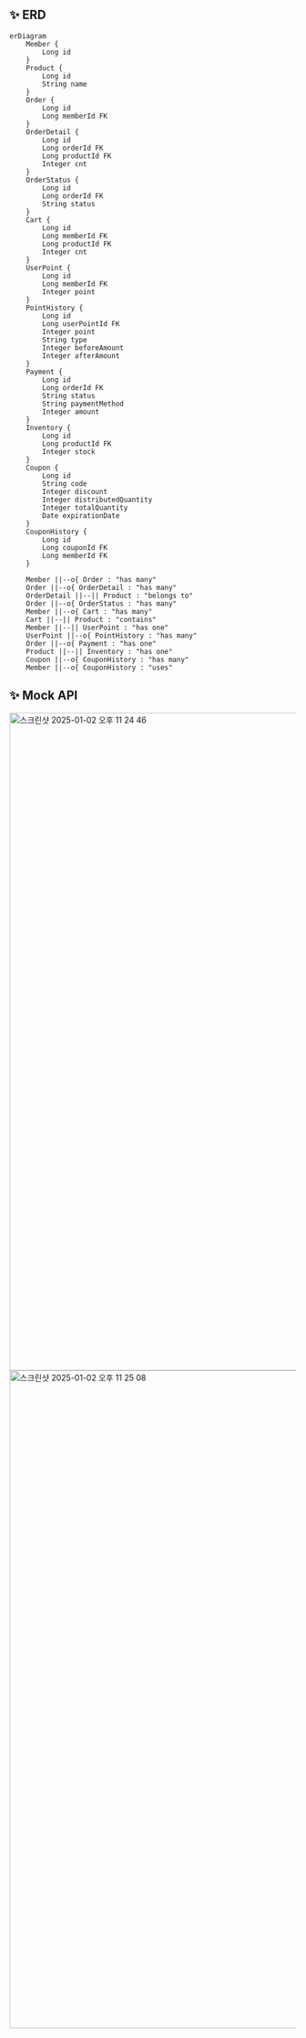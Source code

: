 ## ✨ ERD

```mermaid
erDiagram
    Member {
        Long id
    }
    Product {
        Long id
        String name
    }
    Order {
        Long id
        Long memberId FK
    }
    OrderDetail {
        Long id
        Long orderId FK
        Long productId FK
        Integer cnt
    }
    OrderStatus {
        Long id
        Long orderId FK
        String status
    }
    Cart {
        Long id
        Long memberId FK
        Long productId FK
        Integer cnt
    }
    UserPoint {
        Long id
        Long memberId FK
        Integer point
    }
    PointHistory {
        Long id
        Long userPointId FK
        Integer point
        String type
        Integer beforeAmount
        Integer afterAmount
    }
    Payment {
        Long id
        Long orderId FK
        String status
        String paymentMethod
        Integer amount
    }
    Inventory {
        Long id
        Long productId FK
        Integer stock
    }
    Coupon {
        Long id
        String code
        Integer discount
        Integer distributedQuantity
        Integer totalQuantity
        Date expirationDate
    }
    CouponHistory {
        Long id
        Long couponId FK
        Long memberId FK
    }

    Member ||--o{ Order : "has many"
    Order ||--o{ OrderDetail : "has many"
    OrderDetail ||--|| Product : "belongs to"
    Order ||--o{ OrderStatus : "has many"
    Member ||--o{ Cart : "has many"
    Cart ||--|| Product : "contains"
    Member ||--|| UserPoint : "has one"
    UserPoint ||--o{ PointHistory : "has many"
    Order ||--o{ Payment : "has one"
    Product ||--|| Inventory : "has one"
    Coupon ||--o{ CouponHistory : "has many"
    Member ||--o{ CouponHistory : "uses"

```

## ✨ Mock API

<img width="1152" alt="스크린샷 2025-01-02 오후 11 24 46" src="https://github.com/user-attachments/assets/677017cd-3c69-4ef5-88e5-84d9e521baeb" />

<img width="1152" alt="스크린샷 2025-01-02 오후 11 25 08" src="https://github.com/user-attachments/assets/e757b7f0-5462-490e-8567-efe68c47c9f3" />
